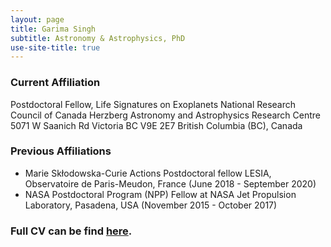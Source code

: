 ```yaml
---
layout: page
title: Garima Singh
subtitle: Astronomy & Astrophysics, PhD
use-site-title: true
---
```


### Current Affiliation

Postdoctoral Fellow, Life Signatures on Exoplanets
National Research Council of Canada
Herzberg Astronomy and Astrophysics Research Centre
5071 W Saanich Rd
Victoria BC V9E 2E7
British Columbia (BC), Canada

### Previous Affiliations

- Marie Skłodowska-Curie Actions Postdoctoral fellow                                                                                                                  LESIA, Observatoire de Paris-Meudon, France (June 2018 - September 2020)
- NASA Postdoctoral Program (NPP) Fellow at NASA Jet Propulsion Laboratory, Pasadena, USA (November 2015 - October 2017)

### Full CV can be find [here](/CV_GS_2020.pdf).

